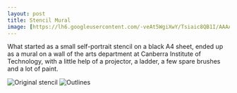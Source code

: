 ```yaml
---
layout: post
title: Stencil Mural
image: [https://lh6.googleusercontent.com/-veAt5WgiXwY/Tsiaic8QB1I/AAAAAAAAAUA/5pH-IoYGQHI/mural.jpg, Self-portrait Mural]
---
```


What started as a small self-portrait stencil on a black A4 sheet, ended up as a mural on a wall of the arts department at Canberra Institute of Technology, with a little help of a projector, a ladder, a few spare brushes and a lot of paint.

![Original stencil](https://lh6.googleusercontent.com/-KoF3pOQuac0/Tsmy_moq-HI/AAAAAAAAAWg/sA-uhLRW4dY/stencil.jpg "Original stencil") ![Outlines](https://lh5.googleusercontent.com/-a-_7pTPLW9k/Tsmy_vNFT1I/AAAAAAAAAWc/RSd3yjzcRrs/stencil-lines.png "Outlines")
